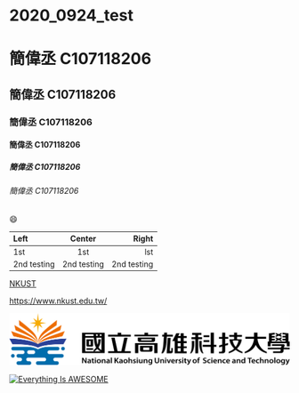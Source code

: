 # 2020_0924_test

# 簡偉丞 C107118206
## 簡偉丞 C107118206
### 簡偉丞 C107118206
#### 簡偉丞 C107118206
##### 簡偉丞 C107118206
###### 簡偉丞 C107118206

:smile:

|Left   |Center   |Right   |
|:------|:-------:|-------:|
|1st    |1st      |lst     |
|2nd testing |2nd testing |2nd testing|


[NKUST](https://www.nkust.edu.tw/)

<https://www.nkust.edu.tw/>

![NKUST](nkust.png "NKUST")

[![Everything Is AWESOME](https://img.youtube.com/vi/sSm2dRarhPo/0.jpg)](https://www.youtube.com/watch?v=sSm2dRarhPo "Title")


